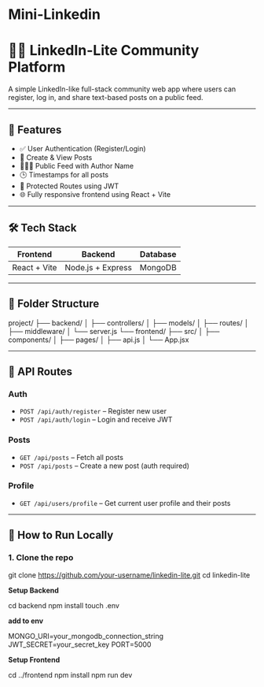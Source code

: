 # Mini-Linkedin
# 🧑‍💼 LinkedIn-Lite Community Platform

A simple LinkedIn-like full-stack community web app where users can register, log in, and share text-based posts on a public feed.

---

## 🚀 Features

- ✅ User Authentication (Register/Login)
- 📝 Create & View Posts
- 🧑‍🤝‍🧑 Public Feed with Author Name
- 🕒 Timestamps for all posts
- 🔐 Protected Routes using JWT
- 🌐 Fully responsive frontend using React + Vite

---

## 🛠️ Tech Stack

| Frontend          | Backend         | Database  |
|-------------------|------------------|------------|
| React + Vite      | Node.js + Express| MongoDB    |

---

## 📂 Folder Structure
project/
├── backend/
│ ├── controllers/
│ ├── models/
│ ├── routes/
│ ├── middleware/
│ └── server.js
└── frontend/
├── src/
│ ├── components/
│ ├── pages/
│ ├── api.js
│ └── App.jsx


---

## 🔐 API Routes

### Auth

- `POST /api/auth/register` – Register new user  
- `POST /api/auth/login` – Login and receive JWT

### Posts

- `GET /api/posts` – Fetch all posts  
- `POST /api/posts` – Create a new post (auth required)

### Profile

- `GET /api/users/profile` – Get current user profile and their posts

---

## 🧪 How to Run Locally

### 1. Clone the repo


git clone https://github.com/your-username/linkedin-lite.git
cd linkedin-lite

**Setup Backend**

cd backend
npm install
touch .env

**add to env**

MONGO_URI=your_mongodb_connection_string
JWT_SECRET=your_secret_key
PORT=5000

**Setup Frontend**

cd ../frontend
npm install
npm run dev


